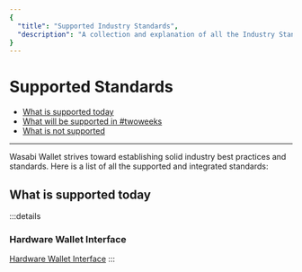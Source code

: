 ```yaml
---
{
  "title": "Supported Industry Standards",
  "description": "A collection and explanation of all the Industry Standards that are supported by Wasabi. This is the Wasabi documentation, an archive of knowledge about the open-source, non-custodial and privacy-focused Bitcoin wallet for desktop."
}
---
```


# Supported Standards

- [What is supported today](IndustryStandards.md#what-is-supported-today)
- [What will be supported in #twoweeks](IndustryStandards.md#what-will-be-supported-in-twoweeks)
- [What is not supported](IndustryStandards.md#what-is-not-supported)

---

Wasabi Wallet strives toward establishing solid industry best practices and standards.
Here is a list of all the supported and integrated standards:

## What is supported today

:::details
### Hardware Wallet Interface

[Hardware Wallet Interface](https://github.com/bitcoin-core/HWI)
:::
